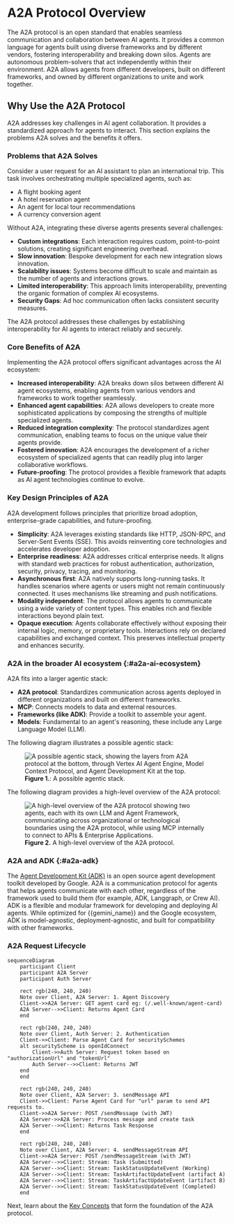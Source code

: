 # A2A Protocol Overview

The A2A protocol is an open standard that enables seamless communication and
collaboration between AI agents. It provides a common language for agents built
using diverse frameworks and by different vendors, fostering interoperability
and breaking down silos. Agents are autonomous problem-solvers that act
independently within their environment. A2A allows agents from different
developers, built on different frameworks, and owned by different organizations
to unite and work together.

## Why Use the A2A Protocol

A2A addresses key challenges in AI agent collaboration. It provides
a standardized approach for agents to interact. This section explains the
problems A2A solves and the benefits it offers.

### Problems that A2A Solves

Consider a user request for an AI assistant to plan an international trip. This
task involves orchestrating multiple specialized agents, such as:

*   A flight booking agent
*   A hotel reservation agent
*   An agent for local tour recommendations
*   A currency conversion agent

Without A2A, integrating these diverse agents presents several challenges:

*   **Custom integrations**: Each interaction requires custom, point-to-point
    solutions, creating significant engineering overhead.
*   **Slow innovation**: Bespoke development for each new integration slows
    innovation.
*   **Scalability issues**: Systems become difficult to scale and maintain as
    the number of agents and interactions grows.
*   **Limited interoperability**: This approach limits interoperability,
    preventing the organic formation of complex AI ecosystems.
*   **Security Gaps**: Ad hoc communication often lacks consistent security
    measures.

The A2A protocol addresses these challenges by establishing interoperability for
AI agents to interact reliably and securely.

### Core Benefits of A2A

Implementing the A2A protocol offers significant advantages across the AI ecosystem:

*   **Increased interoperability**: A2A breaks down silos between different AI
    agent ecosystems, enabling agents from various vendors and frameworks to work
    together seamlessly.
*   **Enhanced agent capabilities**: A2A allows developers to create more
    sophisticated applications by composing the strengths of multiple
    specialized agents.
*   **Reduced integration complexity**: The protocol standardizes agent
    communication, enabling teams to focus on the unique value their agents
    provide.
*   **Fostered innovation**: A2A encourages the development of a richer
    ecosystem of specialized agents that can readily plug into larger
    collaborative workflows.
*   **Future-proofing**: The protocol provides a flexible framework that adapts
    as AI agent technologies continue to evolve.

### Key Design Principles of A2A

A2A development follows principles that prioritize broad adoption,
enterprise-grade capabilities, and future-proofing.

*   **Simplicity**: A2A leverages existing standards like HTTP, JSON-RPC, and
    Server-Sent Events (SSE). This avoids reinventing core technologies and
    accelerates developer adoption.
*   **Enterprise readiness**: A2A addresses critical enterprise needs. It aligns
    with standard web practices for robust authentication, authorization,
    security, privacy, tracing, and monitoring.
*   **Asynchronous first**: A2A natively supports long-running tasks. It handles
    scenarios where agents or users might not remain continuously connected. It
    uses mechanisms like streaming and push notifications.
*   **Modality independent**: The protocol allows agents to communicate using a
    wide variety of content types. This enables rich and flexible interactions
    beyond plain text.
*   **Opaque execution**: Agents collaborate effectively without exposing their
    internal logic, memory, or proprietary tools. Interactions rely on declared
    capabilities and exchanged context. This preserves intellectual property and
    enhances security.

### A2A in the broader AI ecosystem {:#a2a-ai-ecosystem}

A2A fits into a larger agentic stack:

*   **A2A protocol**: Standardizes communication across agents deployed in different
    organizations and built on different frameworks.
*   **MCP**: Connects models to data and external resources.
*   **Frameworks (like ADK)**: Provide a toolkit to assemble your agent.
*   **Models**: Fundamental to an agent's reasoning, these include any Large
    Language Model (LLM).


The following diagram illustrates a possible agentic stack:

<figure>
 <img src="/application-integration/images/a2a-agentic-stack.png" alt="A possible agentic stack, showing the layers from A2A protocol at the bottom, through Vertex AI Agent Engine, Model Context Protocol, and Agent Development Kit at the top.">
 <figcaption><b>Figure 1.</b>: A possible agentic stack.</figcaption>
</figure>

The following diagram provides a high-level overview of the A2A protocol:

<figure>
 <img src="/application-integration/images/a2a-high-level-overview.png" alt="A high-level overview of the A2A protocol showing two agents, each with its own LLM and Agent Framework, communicating across organizational or technological boundaries using the A2A protocol, while using MCP internally to connect to APIs & Enterprise Applications.">
 <figcaption><b>Figure 2.</b> A high-level overview of the A2A protocol.</figcaption>
</figure>


### A2A and ADK {:#a2a-adk}

The [Agent Development Kit (ADK)](/application-integration/docs/agents/about-adk)
is an open source agent development toolkit developed by Google. A2A is a
communication protocol for agents that helps agents communicate with each other,
regardless of the framework used to build them (for example, ADK, Langgraph, or
Crew AI). ADK is a flexible and modular framework for developing and deploying
AI agents. While optimized for {{gemini_name}} and the Google ecosystem, ADK is
model-agnostic, deployment-agnostic, and built for compatibility with other
frameworks.

### A2A Request Lifecycle

```mermaid
sequenceDiagram
    participant Client
    participant A2A Server
    participant Auth Server

    rect rgb(240, 240, 240)
    Note over Client, A2A Server: 1. Agent Discovery
    Client->>A2A Server: GET agent card eg: (/.well-known/agent-card)
    A2A Server-->>Client: Returns Agent Card
    end

    rect rgb(240, 240, 240)
    Note over Client, Auth Server: 2. Authentication
    Client->>Client: Parse Agent Card for securitySchemes
    alt securityScheme is openIdConnect
        Client->>Auth Server: Request token based on "authorizationUrl" and "tokenUrl"
        Auth Server-->>Client: Returns JWT
    end
    end

    rect rgb(240, 240, 240)
    Note over Client, A2A Server: 3. sendMessage API
    Client->>Client: Parse Agent Card for "url" param to send API requests to.
    Client->>A2A Server: POST /sendMessage (with JWT)
    A2A Server->>A2A Server: Process message and create task
    A2A Server-->>Client: Returns Task Response
    end

    rect rgb(240, 240, 240)
    Note over Client, A2A Server: 4. sendMessageStream API
    Client->>A2A Server: POST /sendMessageStream (with JWT)
    A2A Server-->>Client: Stream: Task (Submitted)
    A2A Server-->>Client: Stream: TaskStatusUpdateEvent (Working)
    A2A Server-->>Client: Stream: TaskArtifactUpdateEvent (artifact A)
    A2A Server-->>Client: Stream: TaskArtifactUpdateEvent (artifact B)
    A2A Server-->>Client: Stream: TaskStatusUpdateEvent (Completed)
    end
```

Next, learn about the [Key Concepts](./key-concepts.md) that form the foundation of the A2A protocol.
